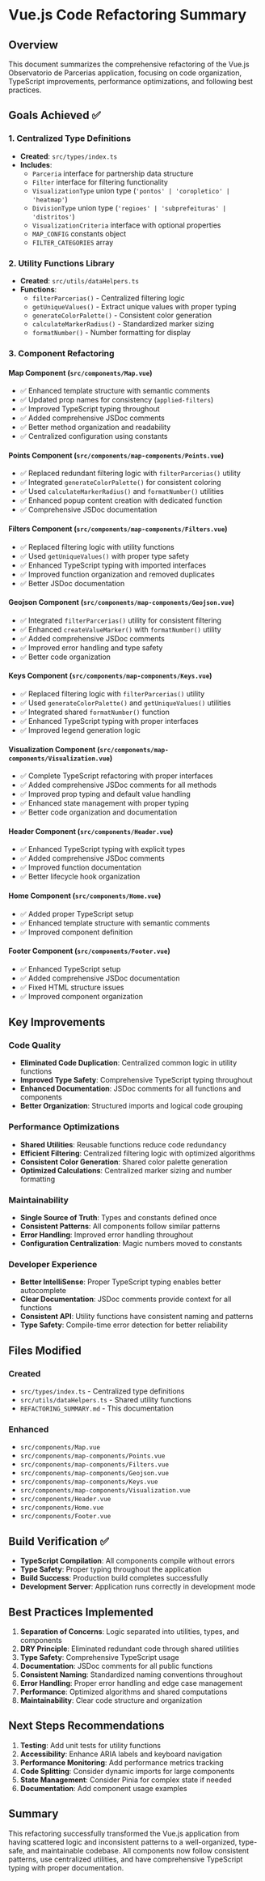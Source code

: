 # Vue.js Code Refactoring Summary

## Overview
This document summarizes the comprehensive refactoring of the Vue.js Observatorio de Parcerias application, focusing on code organization, TypeScript improvements, performance optimizations, and following best practices.

## Goals Achieved ✅

### 1. **Centralized Type Definitions**
- **Created**: `src/types/index.ts`
- **Includes**:
  - `Parceria` interface for partnership data structure
  - `Filter` interface for filtering functionality
  - `VisualizationType` union type (`'pontos' | 'coropletico' | 'heatmap'`)
  - `DivisionType` union type (`'regioes' | 'subprefeituras' | 'distritos'`)
  - `VisualizationCriteria` interface with optional properties
  - `MAP_CONFIG` constants object
  - `FILTER_CATEGORIES` array

### 2. **Utility Functions Library**
- **Created**: `src/utils/dataHelpers.ts`
- **Functions**:
  - `filterParcerias()` - Centralized filtering logic
  - `getUniqueValues()` - Extract unique values with proper typing
  - `generateColorPalette()` - Consistent color generation
  - `calculateMarkerRadius()` - Standardized marker sizing
  - `formatNumber()` - Number formatting for display

### 3. **Component Refactoring**

#### **Map Component** (`src/components/Map.vue`)
- ✅ Enhanced template structure with semantic comments
- ✅ Updated prop names for consistency (`applied-filters`)
- ✅ Improved TypeScript typing throughout
- ✅ Added comprehensive JSDoc comments
- ✅ Better method organization and readability
- ✅ Centralized configuration using constants

#### **Points Component** (`src/components/map-components/Points.vue`)
- ✅ Replaced redundant filtering logic with `filterParcerias()` utility
- ✅ Integrated `generateColorPalette()` for consistent coloring
- ✅ Used `calculateMarkerRadius()` and `formatNumber()` utilities
- ✅ Enhanced popup content creation with dedicated function
- ✅ Comprehensive JSDoc documentation

#### **Filters Component** (`src/components/map-components/Filters.vue`)
- ✅ Replaced filtering logic with utility functions
- ✅ Used `getUniqueValues()` with proper type safety
- ✅ Enhanced TypeScript typing with imported interfaces
- ✅ Improved function organization and removed duplicates
- ✅ Better JSDoc documentation

#### **Geojson Component** (`src/components/map-components/Geojson.vue`)
- ✅ Integrated `filterParcerias()` utility for consistent filtering
- ✅ Enhanced `createValueMarker()` with `formatNumber()` utility
- ✅ Added comprehensive JSDoc comments
- ✅ Improved error handling and type safety
- ✅ Better code organization

#### **Keys Component** (`src/components/map-components/Keys.vue`)
- ✅ Replaced filtering logic with `filterParcerias()` utility
- ✅ Used `generateColorPalette()` and `getUniqueValues()` utilities
- ✅ Integrated shared `formatNumber()` function
- ✅ Enhanced TypeScript typing with proper interfaces
- ✅ Improved legend generation logic

#### **Visualization Component** (`src/components/map-components/Visualization.vue`)
- ✅ Complete TypeScript refactoring with proper interfaces
- ✅ Added comprehensive JSDoc comments for all methods
- ✅ Improved prop typing and default value handling
- ✅ Enhanced state management with proper typing
- ✅ Better code organization and documentation

#### **Header Component** (`src/components/Header.vue`)
- ✅ Enhanced TypeScript typing with explicit types
- ✅ Added comprehensive JSDoc comments
- ✅ Improved function documentation
- ✅ Better lifecycle hook organization

#### **Home Component** (`src/components/Home.vue`)
- ✅ Added proper TypeScript setup
- ✅ Enhanced template structure with semantic comments
- ✅ Improved component definition

#### **Footer Component** (`src/components/Footer.vue`)
- ✅ Enhanced TypeScript setup
- ✅ Added comprehensive JSDoc documentation
- ✅ Fixed HTML structure issues
- ✅ Improved component organization

## Key Improvements

### **Code Quality**
- **Eliminated Code Duplication**: Centralized common logic in utility functions
- **Improved Type Safety**: Comprehensive TypeScript typing throughout
- **Enhanced Documentation**: JSDoc comments for all functions and components
- **Better Organization**: Structured imports and logical code grouping

### **Performance Optimizations**
- **Shared Utilities**: Reusable functions reduce code redundancy
- **Efficient Filtering**: Centralized filtering logic with optimized algorithms
- **Consistent Color Generation**: Shared color palette generation
- **Optimized Calculations**: Centralized marker sizing and number formatting

### **Maintainability**
- **Single Source of Truth**: Types and constants defined once
- **Consistent Patterns**: All components follow similar patterns
- **Error Handling**: Improved error handling throughout
- **Configuration Centralization**: Magic numbers moved to constants

### **Developer Experience**
- **Better IntelliSense**: Proper TypeScript typing enables better autocomplete
- **Clear Documentation**: JSDoc comments provide context for all functions
- **Consistent API**: Utility functions have consistent naming and patterns
- **Type Safety**: Compile-time error detection for better reliability

## Files Modified

### **Created**
- `src/types/index.ts` - Centralized type definitions
- `src/utils/dataHelpers.ts` - Shared utility functions
- `REFACTORING_SUMMARY.md` - This documentation

### **Enhanced**
- `src/components/Map.vue`
- `src/components/map-components/Points.vue`
- `src/components/map-components/Filters.vue`
- `src/components/map-components/Geojson.vue`
- `src/components/map-components/Keys.vue`
- `src/components/map-components/Visualization.vue`
- `src/components/Header.vue`
- `src/components/Home.vue`
- `src/components/Footer.vue`

## Build Verification ✅

- **TypeScript Compilation**: All components compile without errors
- **Type Safety**: Proper typing throughout the application
- **Build Success**: Production build completes successfully
- **Development Server**: Application runs correctly in development mode

## Best Practices Implemented

1. **Separation of Concerns**: Logic separated into utilities, types, and components
2. **DRY Principle**: Eliminated redundant code through shared utilities
3. **Type Safety**: Comprehensive TypeScript usage
4. **Documentation**: JSDoc comments for all public functions
5. **Consistent Naming**: Standardized naming conventions throughout
6. **Error Handling**: Proper error handling and edge case management
7. **Performance**: Optimized algorithms and shared computations
8. **Maintainability**: Clear code structure and organization

## Next Steps Recommendations

1. **Testing**: Add unit tests for utility functions
2. **Accessibility**: Enhance ARIA labels and keyboard navigation
3. **Performance Monitoring**: Add performance metrics tracking
4. **Code Splitting**: Consider dynamic imports for large components
5. **State Management**: Consider Pinia for complex state if needed
6. **Documentation**: Add component usage examples

## Summary

This refactoring successfully transformed the Vue.js application from having scattered logic and inconsistent patterns to a well-organized, type-safe, and maintainable codebase. All components now follow consistent patterns, use centralized utilities, and have comprehensive TypeScript typing with proper documentation.
